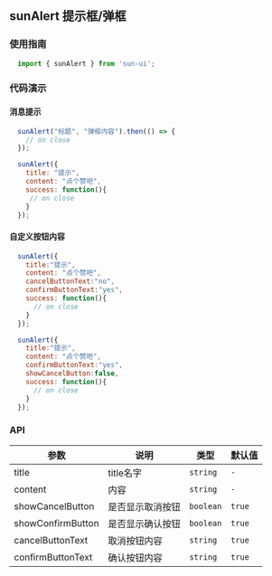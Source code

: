## sunAlert 提示框/弹框

### 使用指南

```javascript
  import { sunAlert } from 'sun-ui';
```
### 代码演示

#### 消息提示

```javascript
  sunAlert("标题", "弹框内容").then(() => {
    // on close
  });

  sunAlert({
    title: "提示",
    content: "点个赞吧",
    success: function(){
     // on close
    }
  });
```

#### 自定义按钮内容

```javascript
  sunAlert({
    title:"提示",
    content: "点个赞吧",
    cancelButtonText:"no",
    confirmButtonText:"yes",
    success: function(){
      // on close
    }
  });

  sunAlert({
    title:"提示",
    content: "点个赞吧",
    confirmButtonText:"yes",
    showCancelButton:false,
    success: function(){
      // on close
    }
  });
```

### API

| 参数 | 说明 | 类型 | 默认值 |
|------|------|------|------|
| title | title名字 | `string` | `-` |
| content | 内容 | `string` | `-` |
| showCancelButton | 是否显示取消按钮 | `boolean` | `true` |
| showConfirmButton | 是否显示确认按钮 | `boolean` | `true` |
| cancelButtonText | 取消按钮内容 | `string` | `true` |
| confirmButtonText | 确认按钮内容 | `string` | `true` |